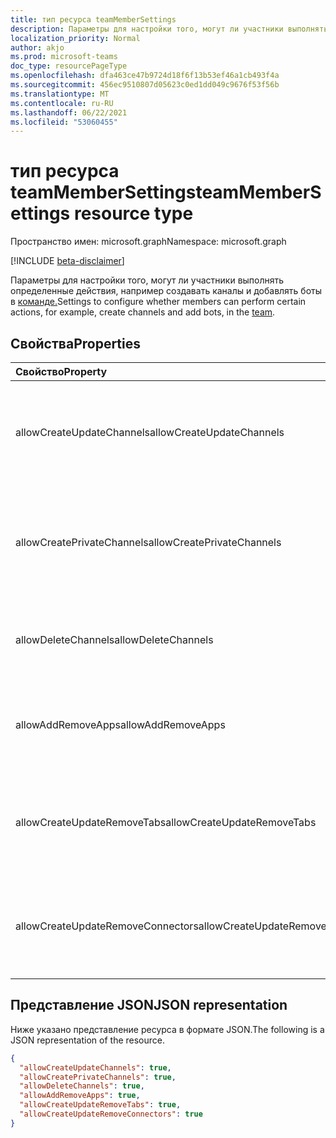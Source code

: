```yaml
---
title: тип ресурса teamMemberSettings
description: Параметры для настройки того, могут ли участники выполнять определенные действия, например создавать каналы и добавлять ботов в команде.
localization_priority: Normal
author: akjo
ms.prod: microsoft-teams
doc_type: resourcePageType
ms.openlocfilehash: dfa463ce47b9724d18f6f13b53ef46a1cb493f4a
ms.sourcegitcommit: 456ec9510807d05623c0ed1dd049c9676f53f56b
ms.translationtype: MT
ms.contentlocale: ru-RU
ms.lasthandoff: 06/22/2021
ms.locfileid: "53060455"
---
```

# <a name="teammembersettings-resource-type"></a><span data-ttu-id="1ef4e-103">тип ресурса teamMemberSettings</span><span class="sxs-lookup"><span data-stu-id="1ef4e-103">teamMemberSettings resource type</span></span>

<span data-ttu-id="1ef4e-104">Пространство имен: microsoft.graph</span><span class="sxs-lookup"><span data-stu-id="1ef4e-104">Namespace: microsoft.graph</span></span>

[!INCLUDE [beta-disclaimer](../../includes/beta-disclaimer.md)]

<span data-ttu-id="1ef4e-105">Параметры для настройки того, могут ли участники выполнять определенные действия, например создавать каналы и добавлять боты в [команде.](team.md)</span><span class="sxs-lookup"><span data-stu-id="1ef4e-105">Settings to configure whether members can perform certain actions, for example, create channels and add bots, in the [team](team.md).</span></span>

## <a name="properties"></a><span data-ttu-id="1ef4e-106">Свойства</span><span class="sxs-lookup"><span data-stu-id="1ef4e-106">Properties</span></span>
| <span data-ttu-id="1ef4e-107">Свойство</span><span class="sxs-lookup"><span data-stu-id="1ef4e-107">Property</span></span>     | <span data-ttu-id="1ef4e-108">Тип</span><span class="sxs-lookup"><span data-stu-id="1ef4e-108">Type</span></span>   |<span data-ttu-id="1ef4e-109">Описание</span><span class="sxs-lookup"><span data-stu-id="1ef4e-109">Description</span></span>|
|:---------------|:--------|:----------|
|<span data-ttu-id="1ef4e-110">allowCreateUpdateChannels</span><span class="sxs-lookup"><span data-stu-id="1ef4e-110">allowCreateUpdateChannels</span></span>|<span data-ttu-id="1ef4e-111">Boolean</span><span class="sxs-lookup"><span data-stu-id="1ef4e-111">Boolean</span></span>|<span data-ttu-id="1ef4e-112">Если установлено, что это так, участники могут добавлять и обновлять любые каналы.</span><span class="sxs-lookup"><span data-stu-id="1ef4e-112">If set to true, members can add and update any channels.</span></span>|
|<span data-ttu-id="1ef4e-113">allowCreatePrivateChannels</span><span class="sxs-lookup"><span data-stu-id="1ef4e-113">allowCreatePrivateChannels</span></span>|<span data-ttu-id="1ef4e-114">Boolean</span><span class="sxs-lookup"><span data-stu-id="1ef4e-114">Boolean</span></span>|<span data-ttu-id="1ef4e-115">Если установлено, что это так, участники могут добавлять и обновлять частные каналы.</span><span class="sxs-lookup"><span data-stu-id="1ef4e-115">If set to true, members can add and update private channels.</span></span>|
|<span data-ttu-id="1ef4e-116">allowDeleteChannels</span><span class="sxs-lookup"><span data-stu-id="1ef4e-116">allowDeleteChannels</span></span>|<span data-ttu-id="1ef4e-117">Boolean</span><span class="sxs-lookup"><span data-stu-id="1ef4e-117">Boolean</span></span>|<span data-ttu-id="1ef4e-118">Если установлено, что это так, участники могут удалять каналы.</span><span class="sxs-lookup"><span data-stu-id="1ef4e-118">If set to true, members can delete channels.</span></span>|
|<span data-ttu-id="1ef4e-119">allowAddRemoveApps</span><span class="sxs-lookup"><span data-stu-id="1ef4e-119">allowAddRemoveApps</span></span>|<span data-ttu-id="1ef4e-120">Boolean</span><span class="sxs-lookup"><span data-stu-id="1ef4e-120">Boolean</span></span>|<span data-ttu-id="1ef4e-121">Если установлено, что это так, участники могут добавлять и удалять приложения.</span><span class="sxs-lookup"><span data-stu-id="1ef4e-121">If set to true, members can add and remove apps.</span></span>|
|<span data-ttu-id="1ef4e-122">allowCreateUpdateRemoveTabs</span><span class="sxs-lookup"><span data-stu-id="1ef4e-122">allowCreateUpdateRemoveTabs</span></span>|<span data-ttu-id="1ef4e-123">Boolean</span><span class="sxs-lookup"><span data-stu-id="1ef4e-123">Boolean</span></span>|<span data-ttu-id="1ef4e-124">Если установлено true, участники могут добавлять, обновлять и удалять вкладки.</span><span class="sxs-lookup"><span data-stu-id="1ef4e-124">If set to true, members can add, update, and remove tabs.</span></span> |
|<span data-ttu-id="1ef4e-125">allowCreateUpdateRemoveConnectors</span><span class="sxs-lookup"><span data-stu-id="1ef4e-125">allowCreateUpdateRemoveConnectors</span></span>|<span data-ttu-id="1ef4e-126">Boolean</span><span class="sxs-lookup"><span data-stu-id="1ef4e-126">Boolean</span></span>|<span data-ttu-id="1ef4e-127">Если установлено верно, участники могут добавлять, обновлять и удалять соединители.</span><span class="sxs-lookup"><span data-stu-id="1ef4e-127">If set to true, members can add, update, and remove connectors.</span></span>|

## <a name="json-representation"></a><span data-ttu-id="1ef4e-128">Представление JSON</span><span class="sxs-lookup"><span data-stu-id="1ef4e-128">JSON representation</span></span>

<span data-ttu-id="1ef4e-129">Ниже указано представление ресурса в формате JSON.</span><span class="sxs-lookup"><span data-stu-id="1ef4e-129">The following is a JSON representation of the resource.</span></span>

<!-- {
  "blockType": "resource",
  "@odata.type": "microsoft.graph.teamMemberSettings"
}-->

```json
{
  "allowCreateUpdateChannels": true,
  "allowCreatePrivateChannels": true,
  "allowDeleteChannels": true,
  "allowAddRemoveApps": true,
  "allowCreateUpdateRemoveTabs": true,
  "allowCreateUpdateRemoveConnectors": true
}
```

<!-- uuid: 8fcb5dbc-d5aa-4681-8e31-b001d5168d79
2015-10-25 14:57:30 UTC -->
<!--
{
  "type": "#page.annotation",
  "description": "team's memberSettings resource",
  "keywords": "",
  "section": "documentation",
  "tocPath": "",
  "suppressions": []
}
-->


